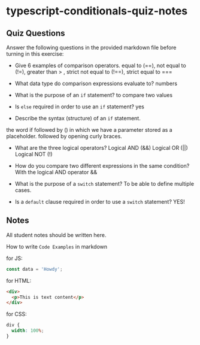 # typescript-conditionals-quiz-notes

## Quiz Questions

Answer the following questions in the provided markdown file before turning in this exercise:

- Give 6 examples of comparison operators.
  equal to (==), not equal to (!=), greater than > , strict not equal to (!==), strict equal to ===
- What data type do comparison expressions evaluate to?
  numbers
- What is the purpose of an `if` statement?
  to compare two values

- Is `else` required in order to use an `if` statement?
  yes

- Describe the syntax (structure) of an `if` statement.

the word if followed by () in which we have a parameter stored as a placeholder. followed by opening curly braces.

- What are the three logical operators?
  Logical AND (&&) Logical OR (||) Logical NOT (!)

- How do you compare two different expressions in the same condition?
  With the logical AND operator &&
- What is the purpose of a `switch` statement?
  To be able to define multiple cases.
- Is a `default` clause required in order to use a `switch` statement?
  YES!

## Notes

All student notes should be written here.

How to write `Code Examples` in markdown

for JS:

```javascript
const data = 'Howdy';
```

for HTML:

```html
<div>
  <p>This is text content</p>
</div>
```

for CSS:

```css
div {
  width: 100%;
}
```

